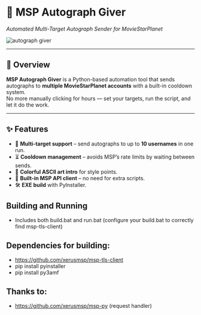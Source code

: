 # 🎯 MSP Autograph Giver  
*Automated Multi-Target Autograph Sender for MovieStarPlanet*  

![autograph giver](https://github.com/user-attachments/assets/4cba0619-4b92-4b72-8bdc-b6bcb6646864)


---

## 📌 Overview
**MSP Autograph Giver** is a Python-based automation tool that sends autographs to **multiple MovieStarPlanet accounts** with a built-in cooldown system.  
No more manually clicking for hours — set your targets, run the script, and let it do the work.

---

## ✨ Features
- 🚀 **Multi-target support** – send autographs to up to **10 usernames** in one run.  
- ⏳ **Cooldown management** – avoids MSP’s rate limits by waiting between sends.  
- 🎨 **Colorful ASCII art intro** for style points.  
- 🔗 **Built-in MSP API client** – no need for extra scripts.  
- 🛠 **EXE build** with PyInstaller.  

## Building and Running
- Includes both build.bat and run.bat (configure your build.bat to correctly find msp-tls-client)

## Dependencies for building:
- https://github.com/xerusmsp/msp-tls-client
- pip install pyinstaller
- pip install py3amf

## Thanks to:
- https://github.com/xerusmsp/msp-py
(request handler)
